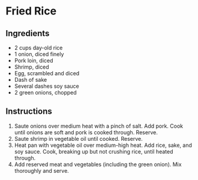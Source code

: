 # Fried Rice

## Ingredients

- 2 cups day-old rice
- 1 onion, diced finely
- Pork loin, diced
- Shrimp, diced
- Egg, scrambled and diced
- Dash of sake
- Several dashes soy sauce
- 2 green onions, chopped

## Instructions

1. Saute onions over medium heat with a pinch of salt. Add pork. Cook until onions are soft and pork is cooked through. Reserve.
2. Saute shrimp in vegetable oil until cooked. Reserve.
3. Heat pan with vegetable oil over medium-high heat. Add rice, sake, and soy sauce. Cook, breaking up but not crushing rice, until heated through.
4. Add reserved meat and vegetables (including the green onion). Mix thoroughly and serve.
